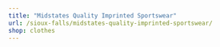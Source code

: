 ```yaml
---
title: "Midstates Quality Imprinted Sportswear"
url: /sioux-falls/midstates-quality-imprinted-sportswear/
shop: clothes
---
```

